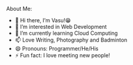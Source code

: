   About Me:
- 👋 Hi there, I’m Vasu!😁  
- 👀 I’m interested in Web Development
- 🌱 I’m currently learning Cloud Computing 
- 📫 Love Writing, Photography and Badminton
- 😄 Pronouns: Programmer/He/His
- ⚡ Fun fact: I love meeting new people!

  





<!---
vasu1839/vasu1839 is a ✨ special ✨ repository because its `README.md` (this file) appears on your GitHub profile.
You can click the Preview link to take a look at your changes.
--->
